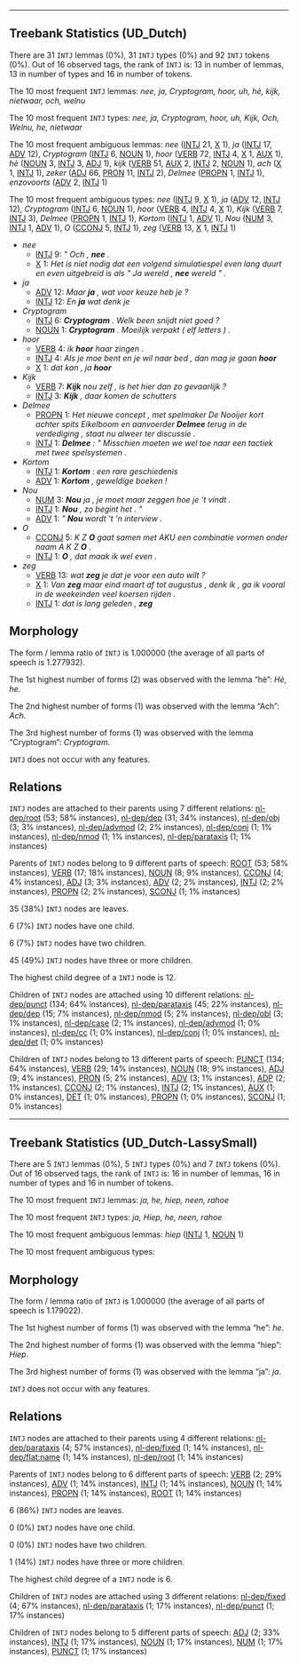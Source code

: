 

--------------------------------------------------------------------------------

## Treebank Statistics (UD_Dutch)

There are 31 `INTJ` lemmas (0%), 31 `INTJ` types (0%) and 92 `INTJ` tokens (0%).
Out of 16 observed tags, the rank of `INTJ` is: 13 in number of lemmas, 13 in number of types and 16 in number of tokens.

The 10 most frequent `INTJ` lemmas: <em>nee, ja, Cryptogram, hoor, uh, hè, kijk, nietwaar, och, welnu</em>

The 10 most frequent `INTJ` types:  <em>nee, ja, Cryptogram, hoor, uh, Kijk, Och, Welnu, he, nietwaar</em>

The 10 most frequent ambiguous lemmas: <em>nee</em> ([INTJ]() 21, [X]() 1), <em>ja</em> ([INTJ]() 17, [ADV]() 12), <em>Cryptogram</em> ([INTJ]() 6, [NOUN]() 1), <em>hoor</em> ([VERB]() 72, [INTJ]() 4, [X]() 1, [AUX]() 1), <em>hè</em> ([NOUN]() 3, [INTJ]() 3, [ADJ]() 1), <em>kijk</em> ([VERB]() 51, [AUX]() 2, [INTJ]() 2, [NOUN]() 1), <em>ach</em> ([X]() 1, [INTJ]() 1), <em>zeker</em> ([ADJ]() 66, [PRON]() 11, [INTJ]() 2), <em>Delmee</em> ([PROPN]() 1, [INTJ]() 1), <em>enzovoorts</em> ([ADV]() 2, [INTJ]() 1)

The 10 most frequent ambiguous types:  <em>nee</em> ([INTJ]() 9, [X]() 1), <em>ja</em> ([ADV]() 12, [INTJ]() 12), <em>Cryptogram</em> ([INTJ]() 6, [NOUN]() 1), <em>hoor</em> ([VERB]() 4, [INTJ]() 4, [X]() 1), <em>Kijk</em> ([VERB]() 7, [INTJ]() 3), <em>Delmee</em> ([PROPN]() 1, [INTJ]() 1), <em>Kortom</em> ([INTJ]() 1, [ADV]() 1), <em>Nou</em> ([NUM]() 3, [INTJ]() 1, [ADV]() 1), <em>O</em> ([CCONJ]() 5, [INTJ]() 1), <em>zeg</em> ([VERB]() 13, [X]() 1, [INTJ]() 1)


* <em>nee</em>
  * [INTJ]() 9: <em>" Och , <b>nee</b> .</em>
  * [X]() 1: <em>Het is niet nodig dat een volgend simulatiespel even lang duurt en even uitgebreid is als " Ja wereld , <b>nee</b> wereld " .</em>
* <em>ja</em>
  * [ADV]() 12: <em>Maar <b>ja</b> , wat voor keuze heb je ?</em>
  * [INTJ]() 12: <em>En <b>ja</b> wat denk je</em>
* <em>Cryptogram</em>
  * [INTJ]() 6: <em><b>Cryptogram</b> . Welk been snijdt niet goed ?</em>
  * [NOUN]() 1: <em><b>Cryptogram</b> . Moeilijk verpakt ( elf letters ) .</em>
* <em>hoor</em>
  * [VERB]() 4: <em>ik <b>hoor</b> haar zingen .</em>
  * [INTJ]() 4: <em>Als je moe bent en je wil naar bed , dan mag je gaan <b>hoor</b></em>
  * [X]() 1: <em>dat kan , ja <b>hoor</b></em>
* <em>Kijk</em>
  * [VERB]() 7: <em><b>Kijk</b> nou zelf , is het hier dan zo gevaarlijk ?</em>
  * [INTJ]() 3: <em><b>Kijk</b> , daar komen de schutters</em>
* <em>Delmee</em>
  * [PROPN]() 1: <em>Het nieuwe concept , met spelmaker De Nooijer kort achter spits Eikelboom en aanvoerder <b>Delmee</b> terug in de verdediging , staat nu alweer ter discussie .</em>
  * [INTJ]() 1: <em><b>Delmee</b> : " Misschien moeten we wel toe naar een tactiek met twee spelsystemen .</em>
* <em>Kortom</em>
  * [INTJ]() 1: <em><b>Kortom</b> : een rare geschiedenis</em>
  * [ADV]() 1: <em><b>Kortom</b> , geweldige boeken !</em>
* <em>Nou</em>
  * [NUM]() 3: <em><b>Nou</b> ja , je moet maar zeggen hoe je 't vindt .</em>
  * [INTJ]() 1: <em><b>Nou</b> , zo begint het . "</em>
  * [ADV]() 1: <em>" <b>Nou</b> wordt 't 'n interview .</em>
* <em>O</em>
  * [CCONJ]() 5: <em>K Z <b>O</b> gaat samen met AKU een combinatie vormen onder naam A K Z <b>O</b> .</em>
  * [INTJ]() 1: <em><b>O</b> , dat maak ik wel even .</em>
* <em>zeg</em>
  * [VERB]() 13: <em>wat <b>zeg</b> je dat je voor een auto wilt ?</em>
  * [X]() 1: <em>Van <b>zeg</b> maar eind maart af tot augustus , denk ik , ga ik vooral in de weekeinden veel koersen rijden .</em>
  * [INTJ]() 1: <em>dat is lang geleden , <b>zeg</b></em>

## Morphology

The form / lemma ratio of `INTJ` is 1.000000 (the average of all parts of speech is 1.277932).

The 1st highest number of forms (2) was observed with the lemma “hè”: <em>Hè, he</em>.

The 2nd highest number of forms (1) was observed with the lemma “Ach”: <em>Ach</em>.

The 3rd highest number of forms (1) was observed with the lemma “Cryptogram”: <em>Cryptogram</em>.

`INTJ` does not occur with any features.


## Relations

`INTJ` nodes are attached to their parents using 7 different relations: [nl-dep/root]() (53; 58% instances), [nl-dep/dep]() (31; 34% instances), [nl-dep/obj]() (3; 3% instances), [nl-dep/advmod]() (2; 2% instances), [nl-dep/conj]() (1; 1% instances), [nl-dep/nmod]() (1; 1% instances), [nl-dep/parataxis]() (1; 1% instances)

Parents of `INTJ` nodes belong to 9 different parts of speech: [ROOT]() (53; 58% instances), [VERB]() (17; 18% instances), [NOUN]() (8; 9% instances), [CCONJ]() (4; 4% instances), [ADJ]() (3; 3% instances), [ADV]() (2; 2% instances), [INTJ]() (2; 2% instances), [PROPN]() (2; 2% instances), [SCONJ]() (1; 1% instances)

35 (38%) `INTJ` nodes are leaves.

6 (7%) `INTJ` nodes have one child.

6 (7%) `INTJ` nodes have two children.

45 (49%) `INTJ` nodes have three or more children.

The highest child degree of a `INTJ` node is 12.

Children of `INTJ` nodes are attached using 10 different relations: [nl-dep/punct]() (134; 64% instances), [nl-dep/parataxis]() (45; 22% instances), [nl-dep/dep]() (15; 7% instances), [nl-dep/nmod]() (5; 2% instances), [nl-dep/obl]() (3; 1% instances), [nl-dep/case]() (2; 1% instances), [nl-dep/advmod]() (1; 0% instances), [nl-dep/cc]() (1; 0% instances), [nl-dep/conj]() (1; 0% instances), [nl-dep/det]() (1; 0% instances)

Children of `INTJ` nodes belong to 13 different parts of speech: [PUNCT]() (134; 64% instances), [VERB]() (29; 14% instances), [NOUN]() (18; 9% instances), [ADJ]() (9; 4% instances), [PRON]() (5; 2% instances), [ADV]() (3; 1% instances), [ADP]() (2; 1% instances), [CCONJ]() (2; 1% instances), [INTJ]() (2; 1% instances), [AUX]() (1; 0% instances), [DET]() (1; 0% instances), [PROPN]() (1; 0% instances), [SCONJ]() (1; 0% instances)



--------------------------------------------------------------------------------

## Treebank Statistics (UD_Dutch-LassySmall)

There are 5 `INTJ` lemmas (0%), 5 `INTJ` types (0%) and 7 `INTJ` tokens (0%).
Out of 16 observed tags, the rank of `INTJ` is: 16 in number of lemmas, 16 in number of types and 16 in number of tokens.

The 10 most frequent `INTJ` lemmas: <em>ja, he, hiep, neen, rahoe</em>

The 10 most frequent `INTJ` types:  <em>ja, Hiep, he, neen, rahoe</em>

The 10 most frequent ambiguous lemmas: <em>hiep</em> ([INTJ]() 1, [NOUN]() 1)

The 10 most frequent ambiguous types:  



## Morphology

The form / lemma ratio of `INTJ` is 1.000000 (the average of all parts of speech is 1.179022).

The 1st highest number of forms (1) was observed with the lemma “he”: <em>he</em>.

The 2nd highest number of forms (1) was observed with the lemma “hiep”: <em>Hiep</em>.

The 3rd highest number of forms (1) was observed with the lemma “ja”: <em>ja</em>.

`INTJ` does not occur with any features.


## Relations

`INTJ` nodes are attached to their parents using 4 different relations: [nl-dep/parataxis]() (4; 57% instances), [nl-dep/fixed]() (1; 14% instances), [nl-dep/flat:name]() (1; 14% instances), [nl-dep/root]() (1; 14% instances)

Parents of `INTJ` nodes belong to 6 different parts of speech: [VERB]() (2; 29% instances), [ADV]() (1; 14% instances), [INTJ]() (1; 14% instances), [NOUN]() (1; 14% instances), [PROPN]() (1; 14% instances), [ROOT]() (1; 14% instances)

6 (86%) `INTJ` nodes are leaves.

0 (0%) `INTJ` nodes have one child.

0 (0%) `INTJ` nodes have two children.

1 (14%) `INTJ` nodes have three or more children.

The highest child degree of a `INTJ` node is 6.

Children of `INTJ` nodes are attached using 3 different relations: [nl-dep/fixed]() (4; 67% instances), [nl-dep/parataxis]() (1; 17% instances), [nl-dep/punct]() (1; 17% instances)

Children of `INTJ` nodes belong to 5 different parts of speech: [ADJ]() (2; 33% instances), [INTJ]() (1; 17% instances), [NOUN]() (1; 17% instances), [NUM]() (1; 17% instances), [PUNCT]() (1; 17% instances)

